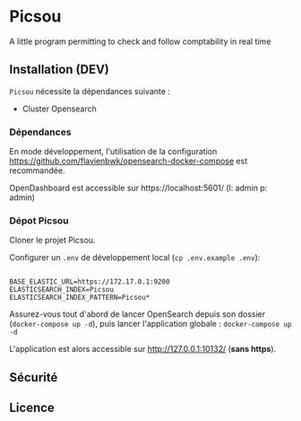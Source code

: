 # Picsou

A little program permitting to check and follow comptability in real time 

## Installation (DEV)

`Picsou` nécessite la dépendances suivante :

- Cluster Opensearch

### Dépendances

En mode développement, l'utilisation de la configuration https://github.com/flavienbwk/opensearch-docker-compose est recommandée.

OpenDashboard est accessible sur https://localhost:5601/ (l: admin p: admin)

### Dépot Picsou

Cloner le projet Picsou.

Configurer un `.env` de développement local (`cp .env.example .env`):

```

BASE_ELASTIC_URL=https://172.17.0.1:9200
ELASTICSEARCH_INDEX=Picsou
ELASTICSEARCH_INDEX_PATTERN=Picsou*

```

Assurez-vous tout d'abord de lancer OpenSearch depuis son dossier (`docker-compose up -d`), puis lancer l'application globale : `docker-compose up -d`

L'application est alors accessible sur http://127.0.0.1:10132/ (**sans https**).

## Sécurité

## Licence
